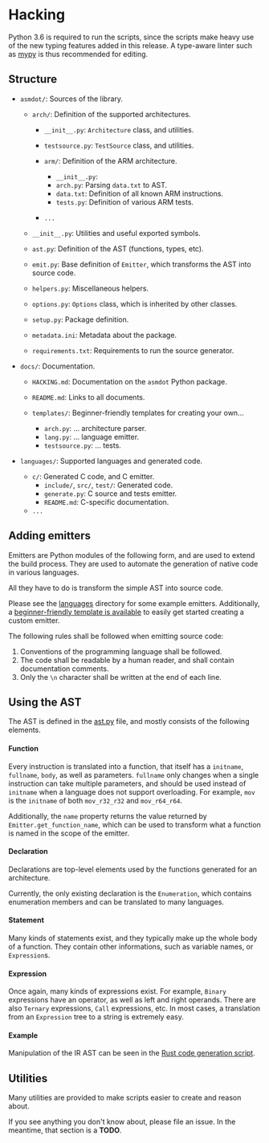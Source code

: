 Hacking
=======

Python 3.6 is required to run the scripts, since the scripts make heavy use of the new typing
features added in this release. A type-aware linter such as [mypy](http://mypy-lang.org/) is
thus recommended for editing.

## Structure
- `asmdot/`: Sources of the library.
  * `arch/`: Definition of the supported architectures.
    - `__init__.py`: `Architecture` class, and utilities.
    - `testsource.py`: `TestSource` class, and utilities.
    
    - `arm/`: Definition of the ARM architecture.
      * `__init__.py`:
      * `arch.py`: Parsing `data.txt` to AST.
      * `data.txt`: Definition of all known ARM instructions.
      * `tests.py`: Definition of various ARM tests.
    - `...`
  
  * `__init__.py`: Utilities and useful exported symbols.
  * `ast.py`: Definition of the AST (functions, types, etc).
  * `emit.py`: Base definition of `Emitter`, which transforms the AST into source code.
  * `helpers.py`: Miscellaneous helpers.
  * `options.py`: `Options` class, which is inherited by other classes.

  * `setup.py`: Package definition.
  * `metadata.ini`: Metadata about the package.
  * `requirements.txt`: Requirements to run the source generator.

- `docs/`: Documentation.
  * `HACKING.md`: Documentation on the `asmdot` Python package.
  * `README.md`: Links to all documents.

  * `templates/`: Beginner-friendly templates for creating your own...
    - `arch.py`: ... architecture parser.
    - `lang.py`: ... language emitter.
    - `testsource.py`: ... tests.

- `languages/`: Supported languages and generated code.
  * `c/`: Generated C code, and C emitter.
    - `include/`, `src/`, `test/`: Generated code.
    - `generate.py`: C source and tests emitter.
    - `README.md`: C-specific documentation.
  * `...`


## Adding emitters
Emitters are Python modules of the following form, and are used to extend
the build process. They are used to automate the generation of native code
in various languages.

All they have to do is transform the simple AST into source code.

Please see the [languages](./languages) directory for some example emitters. Additionally, a
[beginner-friendly template is available](./templates/lang.py) to easily get
started creating a custom emitter.

The following rules shall be followed when emitting source code:
1. Conventions of the programming language shall be followed.
2. The code shall be readable by a human reader, and shall contain documentation comments.
3. Only the `\n` character shall be written at the end of each line.


## Using the AST
The AST is defined in the [ast.py](./asmdot/ast.py) file, and mostly consists of
the following elements.

#### Function
Every instruction is translated into a function, that itself has a `initname`, `fullname`,
`body`, as well as parameters. `fullname` only changes when a single instruction can take
multiple parameters, and should be used instead of `initname` when a language does not
support overloading. For example, `mov` is the `initname` of both `mov_r32_r32` and `mov_r64_r64`.

Additionally, the `name` property returns the value returned by `Emitter.get_function_name`,
which can be used to transform what a function is named in the scope of the emitter.

#### Declaration
Declarations are top-level elements used by the functions generated for an architecture.

Currently, the only existing declaration is the `Enumeration`, which contains enumeration
members and can be translated to many languages.

#### Statement
Many kinds of statements exist, and they typically make up the whole body of a function. They
contain other informations, such as variable names, or `Expression`s.

#### Expression
Once again, many kinds of expressions exist. For example, `Binary` expressions have an
operator, as well as left and right operands. There are also `Ternary` expressions,
`Call` expressions, etc. In most cases, a translation from an `Expression` tree to a string
is extremely easy.


#### Example
Manipulation of the IR AST can be seen in the [Rust code generation script](./languages/rust/generate.py).

## Utilities
Many utilities are provided to make scripts easier to create and reason about.

If you see anything you don't know about, please file an issue. In the meantime,
that section is a **TODO**.
